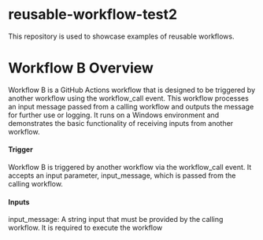 # reusable-workflow-test2
This repository is used to showcase examples of reusable workflows.

# Workflow B Overview
Workflow B is a GitHub Actions workflow that is designed to be triggered by another workflow using the workflow_call event. This workflow processes an input message passed from a calling workflow and outputs the message for further use or logging. It runs on a Windows environment and demonstrates the basic functionality of receiving inputs from another workflow.

#### Trigger
Workflow B is triggered by another workflow via the workflow_call event. It accepts an input parameter, input_message, which is passed from the calling workflow.

#### Inputs
input_message: A string input that must be provided by the calling workflow. It is required to execute the workflow

